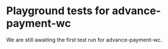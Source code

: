 # Playground tests for advance-payment-wc
We are still awaiting the first test run for advance-payment-wc.
